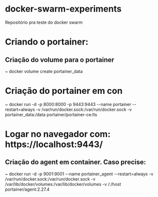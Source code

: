 # docker-swarm-experiments
Repositório pra teste do docker swarm 

# Criando o portainer:

## Criação do volume para o portainer
~ docker volume create portainer_data

# Criação do portainer em con
~ docker run -d -p 8000:8000 -p 9443:9443 --name portainer --restart=always -v /var/run/docker.sock:/var/run/docker.sock -v portainer_data:/data portainer/portainer-ce:lts 

# Logar no navegador com: https://localhost:9443/

## Criação do agent em container. Caso precise:
~ docker run -d -p 9001:9001 --name portainer_agent --restart=always -v /var/run/docker.sock:/var/run/docker.sock -v /var/lib/docker/volumes:/var/lib/docker/volumes -v /:/host portainer/agent:2.27.4
